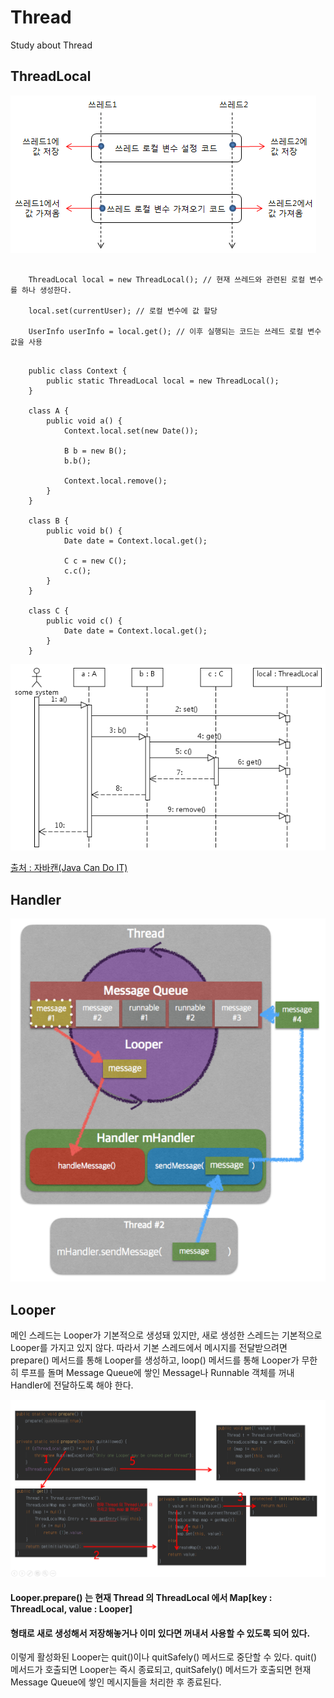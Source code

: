 # Thread
Study about Thread

ThreadLocal
------------

![사진1](https://github.com/JUWON-KEVIN-LEE/Thread/blob/master/img/thread_local.png)
<pre><code>
    ThreadLocal<UserInfo> local = new ThreadLocal<UserInfo>(); // 현재 쓰레드와 관련된 로컬 변수를 하나 생성한다.
    
    local.set(currentUser); // 로컬 변수에 값 할당

    UserInfo userInfo = local.get(); // 이후 실행되는 코드는 쓰레드 로컬 변수 값을 사용
</code></pre>

<pre><code>
    public class Context {
        public static ThreadLocal<Date> local = new ThreadLocal<Date>();
    }

    class A {
        public void a() {
            Context.local.set(new Date());
        
            B b = new B();
            b.b();

            Context.local.remove();
        }
    }

    class B {
        public void b() {
            Date date = Context.local.get();

            C c = new C();
            c.c();
        }
    }

    class C {
        public void c() {
            Date date = Context.local.get();
        }
    }
</code></pre>
![사진2](https://github.com/JUWON-KEVIN-LEE/Thread/blob/master/img/thread_local1.png)

[출처 : 자바캔(Java Can Do IT)](http://javacan.tistory.com/entry/ThreadLocalUsage)

Handler
--------------
![사진3](https://github.com/JUWON-KEVIN-LEE/Thread/blob/master/img/handler.png)

Looper
--------------
메인 스레드는 Looper가 기본적으로 생성돼 있지만, 새로 생성한 스레드는 기본적으로 Looper를 가지고 있지 않다.
따라서 기본 스레드에서 메시지를 전달받으려면 prepare() 메서드를 통해 Looper를 생성하고, loop() 메서드를 통해
Looper가 무한히 루프를 돌며 Message Queue에 쌓인 Message나 Runnable 객체를 꺼내 Handler에 전달하도록 해야 한다.

![사진4](https://github.com/JUWON-KEVIN-LEE/Thread/blob/master/img/looper.png)
#### Looper.prepare() 는 현재 Thread 의 ThreadLocal 에서 Map[key : ThreadLocal, value : Looper] 
#### 형태로 새로 생성해서 저장해놓거나 이미 있다면 꺼내서 사용할 수 있도록 되어 있다.

이렇게 활성화된 Looper는 quit()이나 quitSafely() 메서드로 중단할 수 있다.
quit() 메서드가 호출되면 Looper는 즉시 종료되고, quitSafely() 메서드가 호출되면 현재 Message Queue에 쌓인 메시지들을 처리한 후 종료된다.

